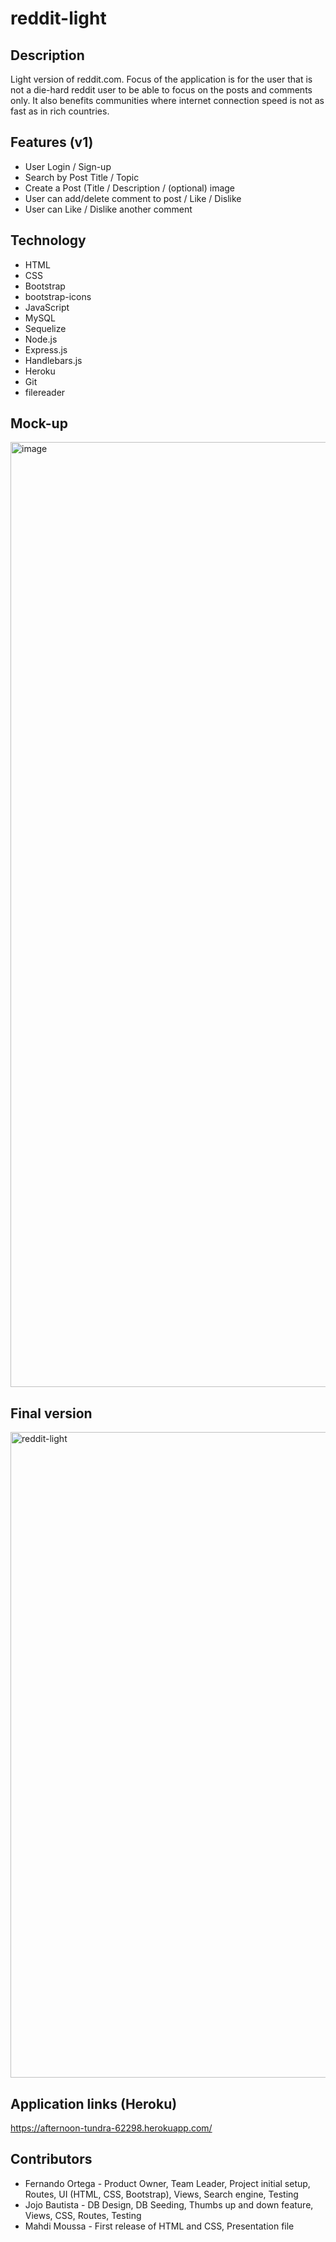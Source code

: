 # reddit-light

## Description

Light version of reddit.com. Focus of the application is for the user that is not a die-hard reddit user
to be able to focus on the posts and comments only.
It also benefits communities where internet connection speed is not as fast as in rich countries.

## Features (v1)

- User Login / Sign-up
- Search by Post Title / Topic
- Create a Post (Title / Description / (optional) image
- User can add/delete comment to post / Like / Dislike
- User can Like / Dislike another comment

## Technology
- HTML
- CSS
- Bootstrap
- bootstrap-icons
- JavaScript
- MySQL
- Sequelize
- Node.js
- Express.js
- Handlebars.js
- Heroku
- Git
- filereader

## Mock-up

<img width="1512" alt="image" src="https://user-images.githubusercontent.com/17223625/150048737-3b912f91-36a5-4bb4-965b-38dbd1e3de44.png">


## Final version

<img width="1033" alt="reddit-light" src="https://user-images.githubusercontent.com/17223625/151722200-8798bda3-5a59-4951-bd66-e9700c04bda6.png">


## Application links (Heroku)

https://afternoon-tundra-62298.herokuapp.com/

## Contributors
- Fernando Ortega - Product Owner, Team Leader, Project initial setup, Routes, UI (HTML, CSS, Bootstrap), Views, Search engine, Testing
- Jojo Bautista - DB Design, DB Seeding, Thumbs up and down feature, Views, CSS, Routes, Testing
- Mahdi Moussa - First release of HTML and CSS, Presentation file
